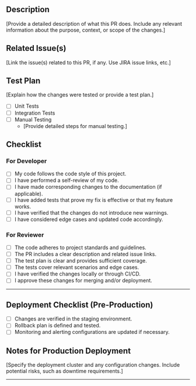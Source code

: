 ## Description  
[Provide a detailed description of what this PR does. Include any relevant information about the purpose, context, or scope of the changes.]

## Related Issue(s)  
[Link the issue(s) related to this PR, if any. Use JIRA issue links, etc.]

## Test Plan  
[Explain how the changes were tested or provide a test plan.]  
- [ ] Unit Tests  
- [ ] Integration Tests  
- [ ] Manual Testing  
  - [Provide detailed steps for manual testing.]

## Checklist  

### For Developer  
- [ ] My code follows the code style of this project.  
- [ ] I have performed a self-review of my code.  
- [ ] I have made corresponding changes to the documentation (if applicable).  
- [ ] I have added tests that prove my fix is effective or that my feature works.   
- [ ] I have verified that the changes do not introduce new warnings.  
- [ ] I have considered edge cases and updated code accordingly.  

### For Reviewer  
- [ ] The code adheres to project standards and guidelines.  
- [ ] The PR includes a clear description and related issue links.  
- [ ] The test plan is clear and provides sufficient coverage.   
- [ ] The tests cover relevant scenarios and edge cases.  
- [ ] I have verified the changes locally or through CI/CD.  
- [ ] I approve these changes for merging and/or deployment.  

---

## Deployment Checklist (Pre-Production)  
- [ ] Changes are verified in the staging environment.  
- [ ] Rollback plan is defined and tested.  
- [ ] Monitoring and alerting configurations are updated if necessary.  

## Notes for Production Deployment  
[Specify the deployment cluster and any configuration changes. Include potential risks, such as downtime requirements.]

---
